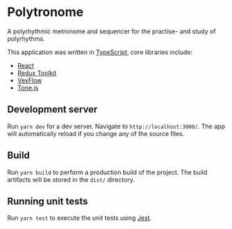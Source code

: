 # Polytronome

A polyrhythmic metronome and sequencer for the practise- and study of polyrhythms.

This application was written in [TypeScript](https://www.typescriptlang.org/), core libraries include:

- [React](https://reactjs.org/)
- [Redux Toolkit](https://redux-toolkit.js.org/)
- [VexFlow](https://www.vexflow.com/)
- [Tone.js](https://tonejs.github.io/)

## Development server

Run `yarn dev` for a dev server. Navigate to `http://localhost:3000/`. The app will automatically reload if you change any of the source files.

## Build

Run `yarn build` to perform a production build of the project. The build artifacts will be stored in the `dist/` directory.

## Running unit tests

Run `yarn test` to execute the unit tests using [Jest](https://jestjs.io/).

